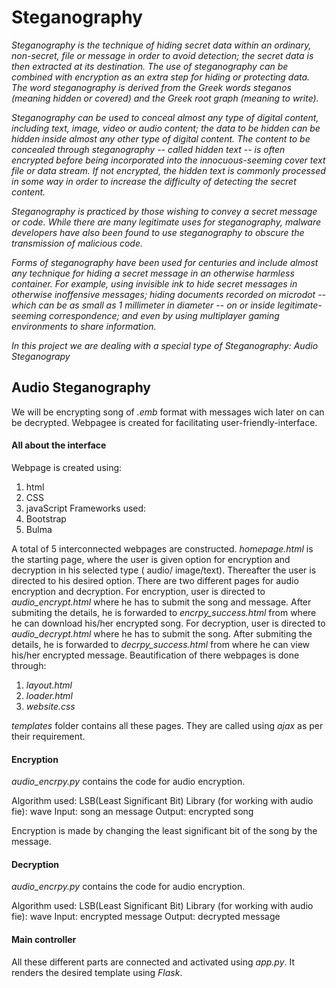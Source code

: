 # Steganography
_Steganography is the technique of hiding secret data within an ordinary, non-secret, file or message in order to avoid detection; the secret data is then extracted at its destination. The use of steganography can be combined with encryption as an extra step for hiding or protecting data. The word steganography is derived from the Greek words steganos (meaning hidden or covered) and the Greek root graph (meaning to write)._

_Steganography can be used to conceal almost any type of digital content, including text, image, video or audio content; the data to be hidden can be hidden inside almost any other type of digital content. The content to be concealed through steganography -- called hidden text -- is often encrypted before being incorporated into the innocuous-seeming cover text file or data stream. If not encrypted, the hidden text is commonly processed in some way in order to increase the difficulty of detecting the secret content._

_Steganography is practiced by those wishing to convey a secret message or code. While there are many legitimate uses for steganography, malware developers have also been found to use steganography to obscure the transmission of malicious code._

_Forms of steganography have been used for centuries and include almost any technique for hiding a secret message in an otherwise harmless container. For example, using invisible ink to hide secret messages in otherwise inoffensive messages; hiding documents recorded on microdot -- which can be as small as 1 millimeter in diameter -- on or inside legitimate-seeming correspondence; and even by using multiplayer gaming environments to share information._

_In this project we are dealing with a special type of Steganography: Audio Steganograpy_

## Audio Steganography

We will be encrypting song of _.emb_ format with messages wich later on can be decrypted. Webpagee is created for facilitating user-friendly-interface.

####  All about the interface
Webpage is created using:
1. html
2. CSS
3. javaScript
Frameworks used:
1. Bootstrap
2. Bulma

A total of 5 interconnected webpages are constructed.
_homepage.html_ is the starting page, where the user is given option for encryption and decryption in his selected type ( audio/ image/text). Thereafter the user is directed to his desired option. There are two different pages for audio encryption and decryption.
For encryption, user is directed to _audio_encrypt.html_ where he has to submit the song and message. After submiting the details, he is forwarded to _encrpy_success.html_ from where he can download his/her encrypted song.
For decryption, user is directed to _audio_decrypt.html_ where he has to submit the song. After submiting the details, he is forwarded to _decrpy_success.html_ from where he can view his/her encrypted message.
Beautification of there webpages is done through:

1. _layout.html_
2. _loader.html_
3. _website.css_

_templates_ folder contains all these pages. They are called using _ajax_ as per their requirement.  


#### Encryption

_audio_encrpy.py_ contains the code for audio encryption.

Algorithm used: LSB(Least Significant Bit)
Library (for working with audio fie): wave
Input: song an message
Output: encrypted song

Encryption is made by changing the least significant bit of the song by the message.

#### Decryption

_audio_encrpy.py_ contains the code for audio encryption.

Algorithm used: LSB(Least Significant Bit)
Library (for working with audio fie): wave
Input: encrypted message
Output: decrypted message

#### Main controller
All these different parts are connected and activated using _app.py_. It renders the desired template using _Flask_. 
 



